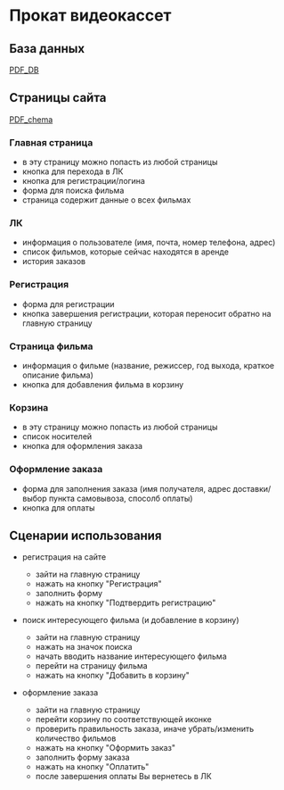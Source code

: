 # Прокат видеокассет
## База данных 
[PDF_DB](images/db.pdf)


## Страницы сайта 
[PDF_chema](images/chema.pdf)


### Главная страница 
 - в эту страницу можно попасть из любой страницы 
 - кнопка для перехода в ЛК
 - кнопка для регистрации/логина 
 - форма для поиска фильма
 - страница содержит данные о всех фильмах

### ЛК
- информация о пользователе (имя, почта, номер телефона, адрес)
- список фильмов, которые сейчас находятся в аренде
- история заказов

### Регистрация 
- форма для регистрации
- кнопка завершения регистрации, которая переносит обратно на главную страницу

### Страница фильма 
- информация о фильме (название, режиссер, год выхода, краткое описание фильма)
- кнопка для добавления фильма в корзину

### Корзина 
- в эту страницу можно попасть из любой страницы
- список носителей
- кнопка для оформления заказа

### Оформление заказа
- форма для заполнения заказа (имя получателя, адрес доставки/выбор пункта самовывоза, спосолб оплаты)
- кнопка для оплаты







## Сценарии использования 
- регистрация на сайте
  - зайти на главную страницу
  - нажать на кнопку "Регистрация"
  - заполнить форму
  - нажать на кнопку "Подтвердить регистрацию"

- поиск интересующего фильма (и добавление в корзину)
  - зайти на главную страницу
  - нажать на значок поиска
  - начать вводить название интересующего фильма
  - перейти на страницу фильма
  - нажать на кнопку "Добавить в корзину"

- оформление заказа
  - зайти на главную страницу
  - перейти корзину по соответствующей иконке 
  - проверить правильность заказа, иначе убрать/изменить количество фильмов
  - нажать на кнопку "Оформить заказ"
  - заполнить форму заказа
  - нажать на кнопку "Оплатить"
  - после завершения оплаты Вы вернетесь в ЛК
